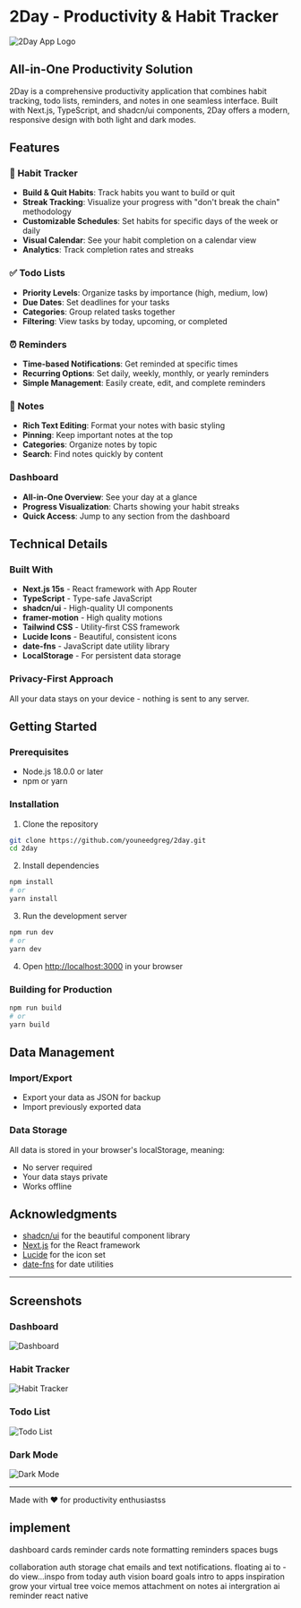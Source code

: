 # 2Day - Productivity & Habit Tracker

![2Day App Logo](public/2day-logo.png)

## All-in-One Productivity Solution

2Day is a comprehensive productivity application that combines habit tracking, todo lists, reminders, and notes in one seamless interface. Built with Next.js, TypeScript, and shadcn/ui components, 2Day offers a modern, responsive design with both light and dark modes.

## Features

### 🔄 Habit Tracker
- **Build & Quit Habits**: Track habits you want to build or quit
- **Streak Tracking**: Visualize your progress with "don't break the chain" methodology
- **Customizable Schedules**: Set habits for specific days of the week or daily
- **Visual Calendar**: See your habit completion on a calendar view
- **Analytics**: Track completion rates and streaks

### ✅ Todo Lists
- **Priority Levels**: Organize tasks by importance (high, medium, low)
- **Due Dates**: Set deadlines for your tasks
- **Categories**: Group related tasks together
- **Filtering**: View tasks by today, upcoming, or completed

### ⏰ Reminders
- **Time-based Notifications**: Get reminded at specific times
- **Recurring Options**: Set daily, weekly, monthly, or yearly reminders
- **Simple Management**: Easily create, edit, and complete reminders

### 📝 Notes
- **Rich Text Editing**: Format your notes with basic styling
- **Pinning**: Keep important notes at the top
- **Categories**: Organize notes by topic
- **Search**: Find notes quickly by content

### Dashboard
- **All-in-One Overview**: See your day at a glance
- **Progress Visualization**: Charts showing your habit streaks
- **Quick Access**: Jump to any section from the dashboard

## Technical Details

### Built With
- **Next.js 15s** - React framework with App Router
- **TypeScript** - Type-safe JavaScript
- **shadcn/ui** - High-quality UI components
- **framer-motion** - High quality motions
- **Tailwind CSS** - Utility-first CSS framework
- **Lucide Icons** - Beautiful, consistent icons
- **date-fns** - JavaScript date utility library
- **LocalStorage** - For persistent data storage

### Privacy-First Approach
All your data stays on your device - nothing is sent to any server.

## Getting Started

### Prerequisites
- Node.js 18.0.0 or later
- npm or yarn

### Installation

1. Clone the repository
```bash
git clone https://github.com/youneedgreg/2day.git
cd 2day
```

2. Install dependencies
```bash
npm install
# or
yarn install
```

3. Run the development server
```bash
npm run dev
# or
yarn dev
```

4. Open [http://localhost:3000](http://localhost:3000) in your browser

### Building for Production

```bash
npm run build
# or
yarn build
```

## Data Management

### Import/Export
- Export your data as JSON for backup
- Import previously exported data

### Data Storage
All data is stored in your browser's localStorage, meaning:
- No server required
- Your data stays private
- Works offline


## Acknowledgments

- [shadcn/ui](https://ui.shadcn.com/) for the beautiful component library
- [Next.js](https://nextjs.org/) for the React framework
- [Lucide](https://lucide.dev/) for the icon set
- [date-fns](https://date-fns.org/) for date utilities

---

## Screenshots

### Dashboard
![Dashboard](screenshots/dashboard.png)

### Habit Tracker
![Habit Tracker](screenshots/habits.png)

### Todo List
![Todo List](screenshots/todos.png)

### Dark Mode
![Dark Mode](screenshots/dark-mode.png)

---

Made with ❤️ for productivity enthusiastss



## implement
dashboard cards
reminder cards
note formatting
reminders spaces
bugs



collaboration
auth
storage
chat
emails and text notifications.
floating ai
to -do view...inspo from today
auth
vision board
goals
intro to apps
inspiration
grow your virtual tree
voice memos
attachment on notes
ai intergration
ai reminder
react native